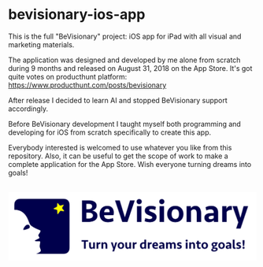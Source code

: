 # bevisionary-ios-app

This is the full "BeVisionary" project: iOS app for iPad with all visual and marketing materials. 

The application was designed and developed by me alone from scratch during 9 months and released on August 31, 2018 on the App Store. 
It's got quite votes on producthunt platform: https://www.producthunt.com/posts/bevisionary 

After release I decided to learn AI and stopped BeVisionary support accordingly.

Before BeVisionary development I taught myself both programming and developing for iOS from scratch specifically to create this app.

Everybody interested is welcomed to use whatever you like from this repository. Also, it can be useful to get the scope of work to make a complete application for the App Store. Wish everyone turning dreams into goals!


<br>
<img width="1024" src="https://github.com/ivanmikhnenkov/bevisionary-ios-app/blob/master/Marketing/Avatars%20and%20backgrounds/Site%20header.png" />
<br>
